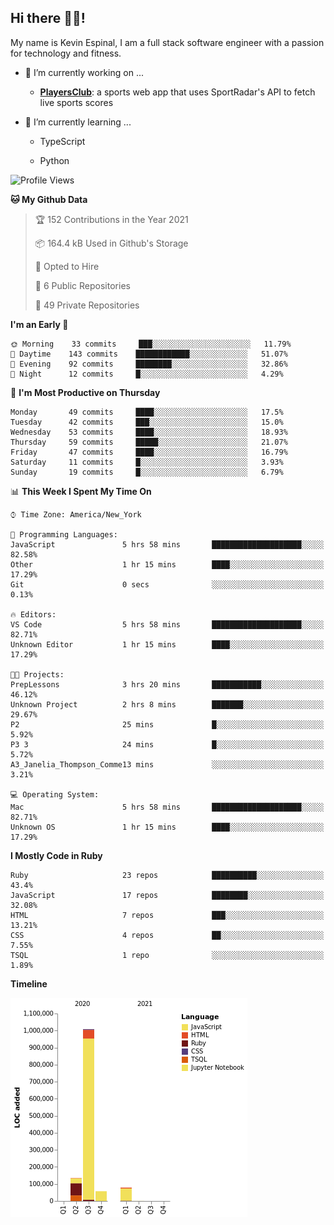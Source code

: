 ## Hi there 👋🏽!

My name is Kevin Espinal, I am a full stack software engineer with a passion for technology and fitness.

- 🔭 I’m currently working on ...

     - **[PlayersClub](https://playersclub.herokuapp.com/#/)**: a sports web app that uses SportRadar's API to fetch live sports scores

- 🌱 I’m currently learning ...

     - TypeScript
     
     - Python
     
<!--START_SECTION:waka-->
![Profile Views](http://img.shields.io/badge/Profile%20Views-0-blue)

**🐱 My Github Data** 

> 🏆 152 Contributions in the Year 2021
 > 
> 📦 164.4 kB Used in Github's Storage 
 > 
> 💼 Opted to Hire
 > 
> 📜 6 Public Repositories 
 > 
> 🔑 49 Private Repositories  
 > 
**I'm an Early 🐤** 

```text
🌞 Morning    33 commits     ███░░░░░░░░░░░░░░░░░░░░░░   11.79% 
🌆 Daytime    143 commits    ████████████░░░░░░░░░░░░░   51.07% 
🌃 Evening    92 commits     ████████░░░░░░░░░░░░░░░░░   32.86% 
🌙 Night      12 commits     █░░░░░░░░░░░░░░░░░░░░░░░░   4.29%

```
📅 **I'm Most Productive on Thursday** 

```text
Monday       49 commits     ████░░░░░░░░░░░░░░░░░░░░░   17.5% 
Tuesday      42 commits     ███░░░░░░░░░░░░░░░░░░░░░░   15.0% 
Wednesday    53 commits     ████░░░░░░░░░░░░░░░░░░░░░   18.93% 
Thursday     59 commits     █████░░░░░░░░░░░░░░░░░░░░   21.07% 
Friday       47 commits     ████░░░░░░░░░░░░░░░░░░░░░   16.79% 
Saturday     11 commits     █░░░░░░░░░░░░░░░░░░░░░░░░   3.93% 
Sunday       19 commits     █░░░░░░░░░░░░░░░░░░░░░░░░   6.79%

```


📊 **This Week I Spent My Time On** 

```text
⌚︎ Time Zone: America/New_York

💬 Programming Languages: 
JavaScript               5 hrs 58 mins       ████████████████████░░░░░   82.58% 
Other                    1 hr 15 mins        ████░░░░░░░░░░░░░░░░░░░░░   17.29% 
Git                      0 secs              ░░░░░░░░░░░░░░░░░░░░░░░░░   0.13%

🔥 Editors: 
VS Code                  5 hrs 58 mins       ████████████████████░░░░░   82.71% 
Unknown Editor           1 hr 15 mins        ████░░░░░░░░░░░░░░░░░░░░░   17.29%

🐱‍💻 Projects: 
PrepLessons              3 hrs 20 mins       ███████████░░░░░░░░░░░░░░   46.12% 
Unknown Project          2 hrs 8 mins        ███████░░░░░░░░░░░░░░░░░░   29.67% 
P2                       25 mins             █░░░░░░░░░░░░░░░░░░░░░░░░   5.92% 
P3 3                     24 mins             █░░░░░░░░░░░░░░░░░░░░░░░░   5.72% 
A3_Janelia_Thompson_Comme13 mins             ░░░░░░░░░░░░░░░░░░░░░░░░░   3.21%

💻 Operating System: 
Mac                      5 hrs 58 mins       ████████████████████░░░░░   82.71% 
Unknown OS               1 hr 15 mins        ████░░░░░░░░░░░░░░░░░░░░░   17.29%

```

**I Mostly Code in Ruby** 

```text
Ruby                     23 repos            ██████████░░░░░░░░░░░░░░░   43.4% 
JavaScript               17 repos            ████████░░░░░░░░░░░░░░░░░   32.08% 
HTML                     7 repos             ███░░░░░░░░░░░░░░░░░░░░░░   13.21% 
CSS                      4 repos             ██░░░░░░░░░░░░░░░░░░░░░░░   7.55% 
TSQL                     1 repo              ░░░░░░░░░░░░░░░░░░░░░░░░░   1.89%

```


**Timeline**

![Chart not found](https://raw.githubusercontent.com/espinalk212/espinalk212/main/charts/bar_graph.png) 


<!--END_SECTION:waka-->


<!--
**espinalk212/espinalk212** is a ✨ _special_ ✨ repository because its `README.md` (this file) appears on your GitHub profile.

Here are some ideas to get you started:

- 🔭 I’m currently working on ...
- 🌱 I’m currently learning ...
- 👯 I’m looking to collaborate on ...
- 🤔 I’m looking for help with ...
- 💬 Ask me about ...
- 📫 How to reach me: ...
- 😄 Pronouns: ...
- ⚡ Fun fact: ...
-->
